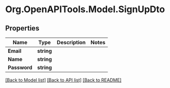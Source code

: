 # Org.OpenAPITools.Model.SignUpDto

## Properties

Name | Type | Description | Notes
------------ | ------------- | ------------- | -------------
**Email** | **string** |  | 
**Name** | **string** |  | 
**Password** | **string** |  | 

[[Back to Model list]](../../README.md#documentation-for-models) [[Back to API list]](../../README.md#documentation-for-api-endpoints) [[Back to README]](../../README.md)

